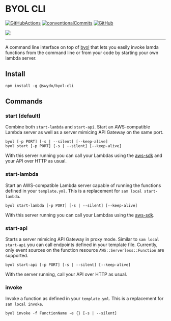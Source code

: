 # BYOL CLI

[![GitHubActions](https://img.shields.io/github/workflow/status/Swydo/byol/release.svg?label=github%20actions&style=flat-square)](https://github.com/Swydo/byol/actions) [![conventionalCommits](https://img.shields.io/badge/conventional%20commits-1.0.0-yellow.svg?style=flat-square)](https://conventionalcommits.org) [![GitHub](https://img.shields.io/github/license/Swydo/byol.svg?style=flat-square)](https://github.com/Swydo/byol/blob/master/LICENSE)

<img src="https://user-images.githubusercontent.com/2283434/52522860-25eee400-2c8b-11e9-8602-f8de0d158600.png">

---

A command line interface on top of [byol](../byol) that lets you easily invoke lamda functions from the command line or from
your code by starting your own lambda server.

## Install

```shell script
npm install -g @swydo/byol-cli
```

## Commands

### start (default)

Combine both `start-lambda` and `start-api`. Start an AWS-compatible Lambda server as well as a server mimicing 
API Gateway on the same port.

```shell script
byol [-p PORT] [-s | --silent] [--keep-alive]
byol start [-p PORT] [-s | --silent] [--keep-alive]
```

With this server running you can call your Lambdas using the [aws-sdk](https://github.com/aws/aws-sdk-js) and your
API over HTTP as usual.

### start-lambda

Start an AWS-compatible Lambda server capable of running the functions defined in your `template.yml`. This is a
replacement for `sam local start-lambda`.

```shell script
byol start-lambda [-p PORT] [-s | --silent] [--keep-alive]
```

With this server running you can call your Lambdas using the [aws-sdk](https://github.com/aws/aws-sdk-js).

### start-api

Starts a server mimicing API Gateway in proxy mode. Similar to `sam local start-api` you can call endpoints defined
in your template file. Currently, only event sources on the function resource `AWS::Serverless::Function` are supported.

```shell script
byol start-api [-p PORT] [-s | --silent] [--keep-alive]
```

With the server running, call your API over HTTP as usual.

### invoke

Invoke a function as defined in your `template.yml`. This is a replacement for `sam local invoke`.

```shell script
byol invoke -f FunctionName -e {} [-s | --silent]
```
